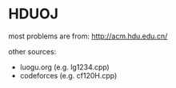 # HDUOJ
most problems are from: http://acm.hdu.edu.cn/

other sources: 

* luogu.org (e.g. lg1234.cpp)
* codeforces (e.g. cf120H.cpp)